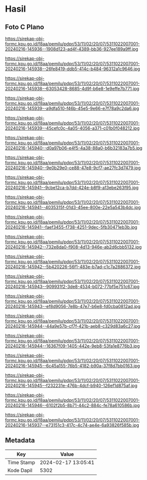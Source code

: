 # Hasil

## Foto C Plano

https://sirekap-obj-formc.kpu.go.id/f8aa/pemilu/pdpr/53/11/02/20/07/5311022007001-20240216-145936--1908d123-ad4f-4389-bb36-927ee189a9ff.jpg

https://sirekap-obj-formc.kpu.go.id/f8aa/pemilu/pdpr/53/11/02/20/07/5311022007001-20240216-145938--26fe8419-ddb5-414c-b484-96312a1c9646.jpg

https://sirekap-obj-formc.kpu.go.id/f8aa/pemilu/pdpr/53/11/02/20/07/5311022007001-20240216-145938--63053428-8685-4d9f-b6e8-1e9effe7b771.jpg

https://sirekap-obj-formc.kpu.go.id/f8aa/pemilu/pdpr/53/11/02/20/07/5311022007001-20240216-145939--a9dfa510-f46b-45e5-9e66-e7f78a9c2da6.jpg

https://sirekap-obj-formc.kpu.go.id/f8aa/pemilu/pdpr/53/11/02/20/07/5311022007001-20240216-145939--45cefc0c-4a05-4056-a371-c01b0f048212.jpg

https://sirekap-obj-formc.kpu.go.id/f8aa/pemilu/pdpr/53/11/02/20/07/5311022007001-20240216-145940--d0a97b06-e4f5-4a38-88a0-b6b32183a7b5.jpg

https://sirekap-obj-formc.kpu.go.id/f8aa/pemilu/pdpr/53/11/02/20/07/5311022007001-20240216-145940--9e0b29e0-ce88-47e8-9cf7-ae27fc3d7479.jpg

https://sirekap-obj-formc.kpu.go.id/f8aa/pemilu/pdpr/53/11/02/20/07/5311022007001-20240216-145941--9cbe12ca-b7dd-424e-b8f9-a13ebe263f95.jpg

https://sirekap-obj-formc.kpu.go.id/f8aa/pemilu/pdpr/53/11/02/20/07/5311022007001-20240216-145941--4035315f-01d3-45ee-800e-22e5a543b4dc.jpg

https://sirekap-obj-formc.kpu.go.id/f8aa/pemilu/pdpr/53/11/02/20/07/5311022007001-20240216-145941--faef3455-f738-4251-9dec-5fb30471eb3b.jpg

https://sirekap-obj-formc.kpu.go.id/f8aa/pemilu/pdpr/53/11/02/20/07/5311022007001-20240216-145942--732e8da0-f908-4d13-946e-ab2d6cbb5132.jpg

https://sirekap-obj-formc.kpu.go.id/f8aa/pemilu/pdpr/53/11/02/20/07/5311022007001-20240216-145942--5b420226-56f1-483e-b7ad-c1c7a2886372.jpg

https://sirekap-obj-formc.kpu.go.id/f8aa/pemilu/pdpr/53/11/02/20/07/5311022007001-20240216-145943--909931f2-3de8-4534-b072-77bf5e751c67.jpg

https://sirekap-obj-formc.kpu.go.id/f8aa/pemilu/pdpr/53/11/02/20/07/5311022007001-20240216-145943--ef8d9056-7e8b-47e7-b6e8-fd0cba0812ad.jpg

https://sirekap-obj-formc.kpu.go.id/f8aa/pemilu/pdpr/53/11/02/20/07/5311022007001-20240216-145944--44a9e57b-cf7f-421b-aeb8-c329d83a6c27.jpg

https://sirekap-obj-formc.kpu.go.id/f8aa/pemilu/pdpr/53/11/02/20/07/5311022007001-20240216-145944--16367f09-1405-442e-9eb8-53fa1e8776b3.jpg

https://sirekap-obj-formc.kpu.go.id/f8aa/pemilu/pdpr/53/11/02/20/07/5311022007001-20240216-145945--6c45a155-76b5-4182-b90a-37f8d7bb0163.jpg

https://sirekap-obj-formc.kpu.go.id/f8aa/pemilu/pdpr/53/11/02/20/07/5311022007001-20240216-145945--f232231e-476b-4dcf-b940-126ef1d875af.jpg

https://sirekap-obj-formc.kpu.go.id/f8aa/pemilu/pdpr/53/11/02/20/07/5311022007001-20240216-145946--6102f2b5-8b71-44c2-884c-fe78a610586b.jpg

https://sirekap-obj-formc.kpu.go.id/f8aa/pemilu/pdpr/53/11/02/20/07/5311022007001-20240216-145937--e73151c3-417c-4c74-ae4e-6a93826f585b.jpg


## Metadata

| Key        | Value               |
| ---------- | ------------------- |
| Time Stamp | 2024-02-17 13:05:41 |
| Kode Dapil | 5302                |



